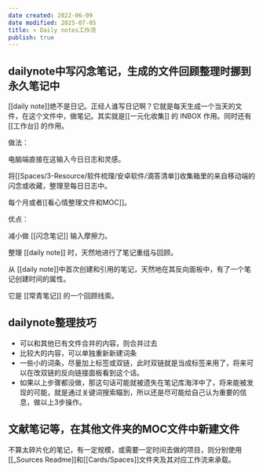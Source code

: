 ```yaml
---
date created: 2022-06-09
date modified: 2025-07-05
title: » Daily notes工作流
publish: true
---
```


## dailynote中写闪念笔记，生成的文件回顾整理时挪到永久笔记中

[[daily note]]绝不是日记。正经人谁写日记啊？它就是每天生成一个当天的文件，在这个文件中，做笔记。其实就是[[一元化收集]] 的 INBOX 作用。同时还有[[工作台]] 的作用。

做法：

电脑端直接在这输入今日日志和灵感。

将[[Spaces/3-Resource/软件梳理/安卓软件/滴答清单]]收集箱里的来自移动端的闪念或收藏，整理至每日日志中。

每个月或者[[看心情整理文件和MOC]]。

优点：

减小做 [[闪念笔记]] 输入摩擦力。

整理 [[daily note]] 时，天然地进行了笔记重组与回顾。

从 [[daily note]]中首次创建和引用的笔记，天然地在其反向面板中，有了一个笔记创建时间的属性。

它是 [[常青笔记]] 的一个回顾线索。

## dailynote整理技巧

- 可以和其他已有文件合并的内容，则合并过去
- 比较大的内容，可以单独重新新建词条
- 一些小的词条，尽量加上标签或双链，此时双链就是当成标签来用了，将来可以在改双链的反向链接面板看到这个话。
- 如果以上步骤都没做，那这句话可能就被遗失在笔记库海洋中了，将来能被发现的可能，就是通过关键词搜索瞄到，所以还是尽可能给自己认为重要的信息，做以上3步操作。

## 文献笔记等，在其他文件夹的MOC文件中新建文件

不算太碎片化的笔记，有一定规模，或需要一定时间去做的项目，则分别使用[[_Sources Readme]]和[[Cards/Spaces]]文件夹及其对应工作流来承载。
